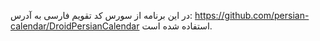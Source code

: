 در این برنامه از سورس کد تقویم فارسی به آدرس:
https://github.com/persian-calendar/DroidPersianCalendar
استفاده شده است.
